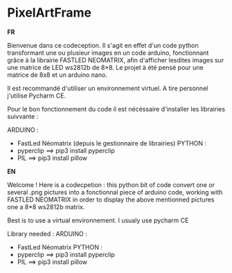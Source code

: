 # PixelArtFrame

**FR**

Bienvenue dans ce codeception. Il s'agit en effet d'un code python transformant une ou plusieur images en un code arduino, fonctionnant grâce à la librairie FASTLED NEOMATRIX, afin d'afficher lesdites images sur une matrice de LED ws2812b de 8*8. Le projet à été pensé pour une matrice de 8x8 et un arduino nano. 

Il est recommandé d'utiliser un environnement virtuel. A tire personnel j'utilise Pycharm CE.

Pour le bon fonctionnement du code il est nécéssaire d'installer les librairies suivvante :

ARDUINO : 
- FastLed Néomatrix (depuis le gestionnaire de librairies)
PYTHON :
- pyperclip ==> pip3 install pyperclip
- PIL ==> pip3 install pillow


**EN**

Welcome ! Here is a codecpetion : this python bit of code convert one or several .png pictures into a fonctionnal piece of arduino code, working with FASTLED NEOMATRIX in order to display the above mentionned pictures one a 8*8 ws2812b matrix. 

Best is to use a virtual environnement. I usualy use pycharm CE

Library needed :
ARDUINO : 
- FastLed Néomatrix
PYTHON :
- pyperclip ==> pip3 install pyperclip
- PIL ==> pip3 install pillow
